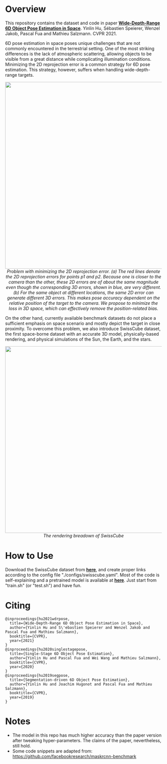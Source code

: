 
# Overview

This repository contains the dataset and code in paper [**Wide-Depth-Range 6D Object Pose Estimation in Space**](https://arxiv.org/abs/2104.00337). Yinlin Hu, Sébastien Speierer, Wenzel Jakob, Pascal Fua and Mathieu Salzmann. CVPR 2021.

6D pose estimation in space poses unique challenges that are not commonly encountered in the terrestrial setting. One of the most striking differences is the lack of atmospheric scattering, allowing objects to be visible from a great distance while complicating illumination conditions. Minimizing the 2D reprojection error is a common strategy for 6D pose estimation. This strategy, however, suffers when handling wide-depth-range targets. 

<p align="center">
  <img width="600" src="./resources/Problem_of_rep_error.png">
  <br>
  <em>Problem with minimizing the 2D reprojection error. (a) The red lines denote the 2D reprojection errors for points p1 and p2. Because one is closer to the camera than the other, these 2D errors are of about the same magnitude even though the corresponding 3D errors, shown in blue, are very different. (b) For the same object at different locations, the same 2D error can generate different 3D errors. This makes pose accuracy dependent on the relative position of the target to the camera. We propose to minimize the loss in 3D space, which can effectively remove the position-related bias.</em>
</p>

On the other hand, currently available benchmark datasets do not place a sufficient emphasis on space scenario and mostly depict the target in close proximity. To overcome this problem, we also introduce SwissCube dataset, the first space-borne dataset with an accurate 3D model, physically-based rendering, and physical simulations of the Sun, the Earth, and the stars.

<p align="center">
  <img width="600" src="./resources/SwissCube_Rendering.gif">
  <br>
  <em>The rendering breadown of SwissCube</em>
</p>

# How to Use

Download the SwissCube dataset from [**here**](https://u.pcloud.link/publink/show?code=XZ7ExHVZNw3kUckPM8SOWzepcE6ANF9jpPYX), and create proper links according to the config file "./configs/swisscube.yaml". Most of the code is self-explaining and a pretrained model is available at [**here**](https://u.pcloud.link/publink/show?code=XZXExHVZdhF4jg8ou80vT0rEnh8EA8UzwH8y). Just start from "train.sh" (or "test.sh") and have fun.

# Citing

```
@inproceedings{hu2021wdrpose,
  title={Wide-Depth-Range 6D Object Pose Estimation in Space},
  author={Yinlin Hu and S\'ebastien Speierer and Wenzel Jakob and Pascal Fua and Mathieu Salzmann},
  booktitle={CVPR},
  year={2021}
}
@inproceedings{hu2020singlestagepose,
  title={Single-Stage 6D Object Pose Estimation},
  author={Yinlin Hu and Pascal Fua and Wei Wang and Mathieu Salzmann},
  booktitle={CVPR},
  year={2020}
}
@inproceedings{hu2019segpose,
  title={Segmentation-driven 6D Object Pose Estimation},
  author={Yinlin Hu and Joachim Hugonot and Pascal Fua and Mathieu Salzmann},
  booktitle={CVPR},
  year={2019}
}
```

# Notes

* The model in this repo has much higher accuracy than the paper version after tweaking hyper-parameters. The claims of the paper, nevertheless, still hold.
* Some code snippets are adapted from: https://github.com/facebookresearch/maskrcnn-benchmark


